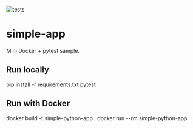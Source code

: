 ![tests](https://github.com/elena-bio/simple-app/actions/workflows/tests.yml/badge.svg)

# simple-app

Mini Docker + pytest sample.

## Run locally
pip install -r requirements.txt
pytest

## Run with Docker
docker build -t simple-python-app .
docker run --rm simple-python-app

